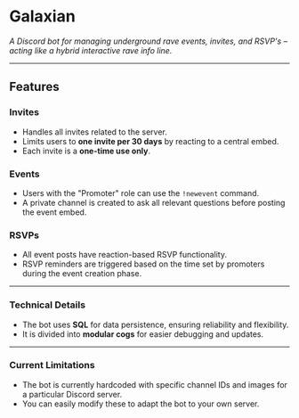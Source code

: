# **Galaxian**

_A Discord bot for managing underground rave events, invites, and RSVP's – acting like a hybrid interactive rave info line._

---

## **Features**

### **Invites**
- Handles all invites related to the server.
- Limits users to **one invite per 30 days** by reacting to a central embed.
- Each invite is a **one-time use only**.

### **Events**
- Users with the "Promoter" role can use the `!newevent` command.
- A private channel is created to ask all relevant questions before posting the event embed.

### **RSVPs**
- All event posts have reaction-based RSVP functionality.
- RSVP reminders are triggered based on the time set by promoters during the event creation phase.

---

### **Technical Details**
- The bot uses **SQL** for data persistence, ensuring reliability and flexibility.
- It is divided into **modular cogs** for easier debugging and updates.

---

### **Current Limitations**
- The bot is currently hardcoded with specific channel IDs and images for a particular Discord server.
- You can easily modify these to adapt the bot to your own server.
